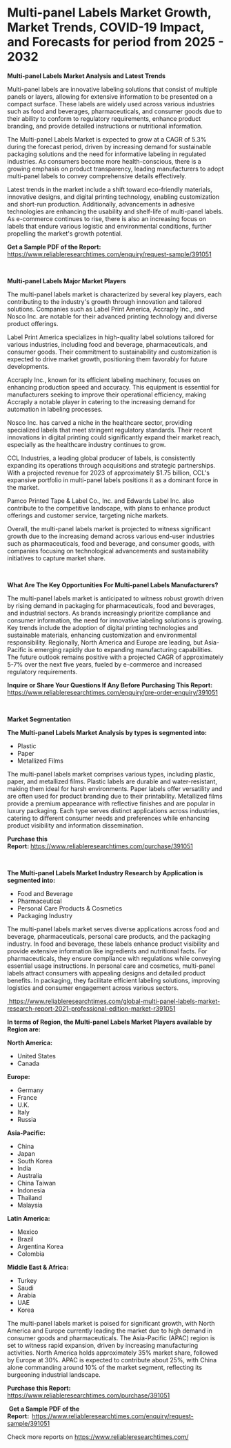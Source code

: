 <p><h1>Multi-panel Labels Market Growth, Market Trends, COVID-19 Impact, and Forecasts for period from 2025 - 2032</h1></p><p><strong>Multi-panel Labels Market Analysis and Latest Trends</strong></p>
<p><p>Multi-panel labels are innovative labeling solutions that consist of multiple panels or layers, allowing for extensive information to be presented on a compact surface. These labels are widely used across various industries such as food and beverages, pharmaceuticals, and consumer goods due to their ability to conform to regulatory requirements, enhance product branding, and provide detailed instructions or nutritional information.</p><p>The Multi-panel Labels Market is expected to grow at a CAGR of 5.3% during the forecast period, driven by increasing demand for sustainable packaging solutions and the need for informative labeling in regulated industries. As consumers become more health-conscious, there is a growing emphasis on product transparency, leading manufacturers to adopt multi-panel labels to convey comprehensive details effectively.</p><p>Latest trends in the market include a shift toward eco-friendly materials, innovative designs, and digital printing technology, enabling customization and short-run production. Additionally, advancements in adhesive technologies are enhancing the usability and shelf-life of multi-panel labels. As e-commerce continues to rise, there is also an increasing focus on labels that endure various logistic and environmental conditions, further propelling the market's growth potential.</p></p>
<p><strong>Get a Sample PDF of the Report:&nbsp;</strong> <a href="https://www.reliableresearchtimes.com/enquiry/request-sample/391051?utm_campaign=1994&utm_medium=2&utm_source=Github&utm_content=ia&utm_term=16012025&utm_id=multi-panel-labels">https://www.reliableresearchtimes.com/enquiry/request-sample/391051</a></p>
<p>&nbsp;</p>
<p><strong>Multi-panel Labels Major Market Players</strong></p>
<p><p>The multi-panel labels market is characterized by several key players, each contributing to the industry's growth through innovation and tailored solutions. Companies such as Label Print America, Accraply Inc., and Nosco Inc. are notable for their advanced printing technology and diverse product offerings.</p><p>Label Print America specializes in high-quality label solutions tailored for various industries, including food and beverage, pharmaceuticals, and consumer goods. Their commitment to sustainability and customization is expected to drive market growth, positioning them favorably for future developments.</p><p>Accraply Inc., known for its efficient labeling machinery, focuses on enhancing production speed and accuracy. This equipment is essential for manufacturers seeking to improve their operational efficiency, making Accraply a notable player in catering to the increasing demand for automation in labeling processes.</p><p>Nosco Inc. has carved a niche in the healthcare sector, providing specialized labels that meet stringent regulatory standards. Their recent innovations in digital printing could significantly expand their market reach, especially as the healthcare industry continues to grow.</p><p>CCL Industries, a leading global producer of labels, is consistently expanding its operations through acquisitions and strategic partnerships. With a projected revenue for 2023 of approximately $1.75 billion, CCL's expansive portfolio in multi-panel labels positions it as a dominant force in the market.</p><p>Pamco Printed Tape & Label Co., Inc. and Edwards Label Inc. also contribute to the competitive landscape, with plans to enhance product offerings and customer service, targeting niche markets.</p><p>Overall, the multi-panel labels market is projected to witness significant growth due to the increasing demand across various end-user industries such as pharmaceuticals, food and beverage, and consumer goods, with companies focusing on technological advancements and sustainability initiatives to capture market share.</p></p>
<p>&nbsp;</p>
<p><strong>What Are The Key Opportunities For Multi-panel Labels Manufacturers?</strong></p>
<p><p>The multi-panel labels market is anticipated to witness robust growth driven by rising demand in packaging for pharmaceuticals, food and beverages, and industrial sectors. As brands increasingly prioritize compliance and consumer information, the need for innovative labeling solutions is growing. Key trends include the adoption of digital printing technologies and sustainable materials, enhancing customization and environmental responsibility. Regionally, North America and Europe are leading, but Asia-Pacific is emerging rapidly due to expanding manufacturing capabilities. The future outlook remains positive with a projected CAGR of approximately 5-7% over the next five years, fueled by e-commerce and increased regulatory requirements.</p></p>
<p><strong>Inquire or Share Your Questions If Any Before Purchasing This Report:</strong> <a href="https://www.reliableresearchtimes.com/enquiry/pre-order-enquiry/391051?utm_campaign=1994&utm_medium=2&utm_source=Github&utm_content=ia&utm_term=16012025&utm_id=multi-panel-labels">https://www.reliableresearchtimes.com/enquiry/pre-order-enquiry/391051</a></p>
<p>&nbsp;</p>
<p><strong>Market Segmentation</strong></p>
<p><strong>The Multi-panel Labels Market Analysis by types is segmented into:</strong></p>
<p><ul><li>Plastic</li><li>Paper</li><li>Metallized Films</li></ul></p>
<p><p>The multi-panel labels market comprises various types, including plastic, paper, and metallized films. Plastic labels are durable and water-resistant, making them ideal for harsh environments. Paper labels offer versatility and are often used for product branding due to their printability. Metallized films provide a premium appearance with reflective finishes and are popular in luxury packaging. Each type serves distinct applications across industries, catering to different consumer needs and preferences while enhancing product visibility and information dissemination.</p></p>
<p><strong>Purchase this Report:&nbsp;</strong><a href="https://www.reliableresearchtimes.com/purchase/391051?utm_campaign=1994&utm_medium=2&utm_source=Github&utm_content=ia&utm_term=16012025&utm_id=multi-panel-labels">https://www.reliableresearchtimes.com/purchase/391051</a></p>
<p>&nbsp;</p>
<p><strong>The Multi-panel Labels Market Industry Research by Application is segmented into:</strong></p>
<p><ul><li>Food and Beverage</li><li>Pharmaceutical</li><li>Personal Care Products & Cosmetics</li><li>Packaging Industry</li></ul></p>
<p><p>The multi-panel labels market serves diverse applications across food and beverage, pharmaceuticals, personal care products, and the packaging industry. In food and beverage, these labels enhance product visibility and provide extensive information like ingredients and nutritional facts. For pharmaceuticals, they ensure compliance with regulations while conveying essential usage instructions. In personal care and cosmetics, multi-panel labels attract consumers with appealing designs and detailed product benefits. In packaging, they facilitate efficient labeling solutions, improving logistics and consumer engagement across various sectors.</p></p>
<p><a href="https://www.reliableresearchtimes.com/global-multi-panel-labels-market-research-report-2021-professional-edition-market-r391051?utm_campaign=1994&utm_medium=2&utm_source=Github&utm_content=ia&utm_term=16012025&utm_id=multi-panel-labels">&nbsp;https://www.reliableresearchtimes.com/global-multi-panel-labels-market-research-report-2021-professional-edition-market-r391051</a></p>
<p><strong>In terms of Region, the Multi-panel Labels Market Players available by Region are:</strong></p>
<p>
    <p> <strong> North America: </strong>
        <ul>
            <li>United States</li>
            <li>Canada</li>
        </ul>
        </p> 
    <p> <strong> Europe: </strong>
        <ul>
            <li>Germany</li>
            <li>France</li>
            <li>U.K.</li>
            <li>Italy</li>
            <li>Russia</li>
        </ul>
        </p> 
    <p> <strong> Asia-Pacific: </strong>
        <ul>
            <li>China</li>
            <li>Japan</li>
            <li>South Korea</li>
            <li>India</li>
            <li>Australia</li>
            <li>China Taiwan</li>
            <li>Indonesia</li>
            <li>Thailand</li>
            <li>Malaysia</li>
        </ul>
        </p> 
    <p> <strong> Latin America: </strong>
        <ul>
            <li>Mexico</li>
            <li>Brazil</li>
            <li>Argentina Korea</li>
            <li>Colombia</li>
        </ul>
        </p> 
    <p> <strong> Middle East & Africa: </strong>
        <ul>
            <li>Turkey</li>
            <li>Saudi</li>
            <li>Arabia</li>
            <li>UAE</li>
            <li>Korea</li>
        </ul>
    </p>
    </p>
<p><p>The multi-panel labels market is poised for significant growth, with North America and Europe currently leading the market due to high demand in consumer goods and pharmaceuticals. The Asia-Pacific (APAC) region is set to witness rapid expansion, driven by increasing manufacturing activities. North America holds approximately 35% market share, followed by Europe at 30%. APAC is expected to contribute about 25%, with China alone commanding around 10% of the market segment, reflecting its burgeoning industrial landscape.</p></p>
<p><strong>Purchase this Report: </strong><a href="https://www.reliableresearchtimes.com/purchase/391051?utm_campaign=1994&utm_medium=2&utm_source=Github&utm_content=ia&utm_term=16012025&utm_id=multi-panel-labels">https://www.reliableresearchtimes.com/purchase/391051</a></p>
<p>&nbsp;<strong>Get a Sample PDF of the Report:&nbsp;&nbsp;</strong><a href="https://www.reliableresearchtimes.com/enquiry/request-sample/391051?utm_campaign=1994&utm_medium=2&utm_source=Github&utm_content=ia&utm_term=16012025&utm_id=multi-panel-labels">https://www.reliableresearchtimes.com/enquiry/request-sample/391051</a></p>
<p><strong></strong></p>
<p>Check more reports on <a href="https://www.reliableresearchtimes.com/?utm_campaign=1994&utm_medium=2&utm_source=Github&utm_content=ia&utm_term=16012025&utm_id=multi-panel-labels">https://www.reliableresearchtimes.com/</a></p>